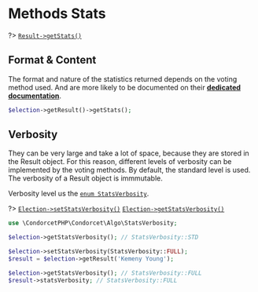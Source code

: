 # Methods Stats
?> [`Result->getStats()`](/Docs/MethodsReferences/Result%20Class/public%20Result--getStats)  

## Format & Content
The format and nature of the statistics returned depends on the voting method used. And are more likely to be documented on their [**dedicated documentation**](/VotingMethods).
```php
$election->getResult()->getStats();
```

## Verbosity
They can be very large and take a lot of space, because they are stored in the Result object. For this reason, different levels of verbosity can be implemented by the voting methods. By default, the standard level is used. The verbosity of a Result object is immmutable.

Verbosity level us the [`enum StatsVerbosity`](https://github.com/julien-boudry/Condorcet/blob/master/src/Algo/StatsVerbosity.php).

?> [`Election->setStatsVerbosity()`](/Docs/MethodsReferences/Election%20Class/public%20Election--setStatsVerbosity)
[`Election->getStatsVerbosity()`](/Docs/MethodsReferences/Election%20Class/public%20Election--getStatsVerbosity) 
```php
use \CondorcetPHP\Condorcet\Algo\StatsVerbosity;

$election->getStatsVerbosity(); // StatsVerbosity::STD

$election->setStatsVerbosity(StatsVerbosity::FULL);
$result = $election->getResult('Kemeny Young');

$election->getStatsVerbosity(); // StatsVerbosity::FULL
$result->statsVerbosity; // StatsVerbosity::FULL
```